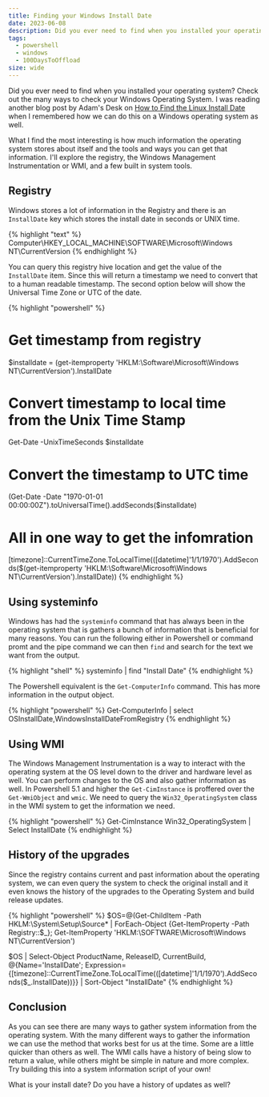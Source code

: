 ```yaml
---
title: Finding your Windows Install Date
date: 2023-06-08
description: Did you ever need to find when you installed your operating system? Check out the many ways to check your system.
tags: 
  - powershell
  - windows
  - 100DaysToOffload
size: wide
---
```


Did you ever need to find when you installed your operating system? Check out the many ways to check your Windows Operating System. I was reading another blog post by Adam's Desk on [How to Find the Linux Install Date](https://www.adamsdesk.com/posts/linux-install-date/) when I remembered how we can do this on a Windows operating system as well.

What I find the most interesting is how much information the operating system stores about itself and the tools and ways you can get that information. I'll explore the registry, the Windows Management Instrumentation or WMI, and a few built in system tools.

## Registry

Windows stores a lot of information in the Registry and there is an `InstallDate` key which stores the install date in seconds or UNIX time.

{% highlight "text" %}
Computer\HKEY_LOCAL_MACHINE\SOFTWARE\Microsoft\Windows NT\CurrentVersion
{% endhighlight %}

You can query this registry hive location and get the value of the `InstallDate` item. Since this will return a timestamp we need to convert that to a human readable timestamp. The second option below will show the Universal Time Zone or UTC of the date.

{% highlight "powershell" %}
# Get timestamp from registry
$installdate = (get-itemproperty 'HKLM:\Software\Microsoft\Windows NT\CurrentVersion').InstallDate

# Convert timestamp to local time from the Unix Time Stamp
Get-Date -UnixTimeSeconds $installdate

# Convert the timestamp to UTC time
(Get-Date -Date "1970-01-01 00:00:00Z").toUniversalTime().addSeconds($installdate)

# All in one way to get the infomration
[timezone]::CurrentTimeZone.ToLocalTime(([datetime]'1/1/1970').AddSeconds($(get-itemproperty 'HKLM:\Software\Microsoft\Windows NT\CurrentVersion').InstallDate))
{% endhighlight %}

## Using systeminfo

Windows has had the `systeminfo` command that has always been in the operating system that is gathers a bunch of information that is beneficial for many reasons. You can run the following either in Powershell or command promt and the pipe command we can then `find` and search for the text we want from the output.

{% highlight "shell" %}
systeminfo | find "Install Date"
{% endhighlight %}

The Powershell equivalent is the `Get-ComputerInfo` command. This has more information in the output object.

{% highlight "powershell" %}
Get-ComputerInfo | select OSInstallDate,WindowsInstallDateFromRegistry
{% endhighlight %}

## Using WMI

The Windows Management Instrumentation is a way to interact with the operating system at the OS level down to the driver and hardware level as well. You can perform changes to the OS and also gather information as well. In Powershell 5.1 and higher the `Get-CimInstance` is proffered over the `Get-WmiObject` and `wmic`. We need to query the `Win32_OperatingSystem` class in the WMI system to get the information we need.

{% highlight "powershell" %}
Get-CimInstance Win32_OperatingSystem | Select InstallDate
{% endhighlight %}

## History of the upgrades

Since the registry contains current and past information about the operating system, we can even query the system to check the original install and it even knows the history of the upgrades to the Operating System and build release updates.

{% highlight "powershell" %}
$OS=@(Get-ChildItem -Path HKLM:\System\Setup\Source* | ForEach-Object {Get-ItemProperty -Path Registry::$_}; Get-ItemProperty 'HKLM:\SOFTWARE\Microsoft\Windows NT\CurrentVersion')

$OS | Select-Object ProductName, ReleaseID, CurrentBuild, @{Name='InstallDate'; Expression={[timezone]::CurrentTimeZone.ToLocalTime(([datetime]'1/1/1970').AddSeconds($_.InstallDate))}} | Sort-Object "InstallDate"
{% endhighlight %}

## Conclusion

As you can see there are many ways to gather system information from the operating system. With the many different ways to gather the information we can use the method that works best for us at the time. Some are a little quicker than others as well. The WMI calls have a history of being slow to return a value, while others might be simple in nature and more complex. Try building this into a system information script of your own!

What is your install date? Do you have a history of updates as well?
